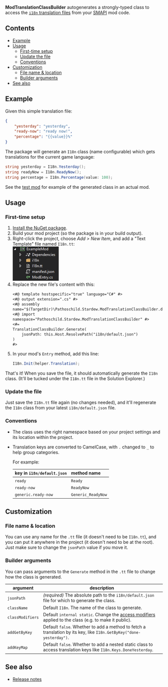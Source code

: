 **ModTranslationClassBuilder** autogenerates a strongly-typed class to access the [`i18n`
translation files](https://stardewvalleywiki.com/Modding:Modder_Guide/APIs/Translation)
from your [SMAPI](https://smapi.io/) mod code.

## Contents
* [Example](#example)
* [Usage](#usage)
  * [First-time setup](#first-time-setup)
  * [Update the file](#update-the-file)
  * [Conventions](#conventions)
* [Customization](#customization)
  * [File name & location](#file-name--location)
  * [Builder arguments](#builder-arguments)
* [See also](#see-also)

## Example
Given this simple translation file:
```json
{
    "yesterday": "yesterday",
    "ready-now": "ready now!",
    "percentage": "{{value}}%"
}
```

The package will generate an `I18n` class (name configurable) which gets translations for the
current game language:

```cs
string yesterday = I18n.Yesterday();
string readyNow = I18n.ReadyNow();
string percentage = I18n.Percentage(value: 100);
```

See the [test mod](TestMod) for example of the generated class in an actual mod.

## Usage
### First-time setup
1. [Install the NuGet package](https://www.nuget.org/packages/Pathoschild.Stardew.ModTranslationClassBuilder).
2. Build your mod project (so the package is in your build output).
3. Right-click the project, choose _Add > New Item_, and add a "Text Template" file named `I18n.tt`:  
   ![](docs/project-structure.png)
4. Replace the new file's content with this:
   ```
   <#@ template hostspecific="true" language="C#" #>
   <#@ output extension=".cs" #>
   <#@ assembly name="$(TargetDir)\Pathoschild.Stardew.ModTranslationClassBuilder.dll"#>
   <#@ import namespace="Pathoschild.Stardew.ModTranslationClassBuilder" #>
   <#=
   TranslationClassBuilder.Generate(
       jsonPath: this.Host.ResolvePath("i18n/default.json")
   )
   #>
   ```
5. In your mod's `Entry` method, add this line:
   ```c#
   I18n.Init(helper.Translation);
   ```

That's it! When you save the file, it should automatically generate the `I18n` class. (It'll be
tucked under the `I18n.tt` file in the Solution Explorer.)

### Update the file
Just save the `I18n.tt` file again (no changes needed), and it'll regenerate the `I18n` class from
your latest `i18n/default.json` file.

### Conventions
* The class uses the right namespace based on your project settings and its location within the
  project.

* Translation keys are converted to CamelCase, with `.` changed to `_` to help group categories.

  For example:

  key in `i18n/default.json` | method name
  -------------------------- | -----------
  `ready`                    | `Ready`
  `ready-now`                | `ReadyNow`
  `generic.ready-now`        | `Generic_ReadyNow`

## Customization
### File name & location
You can use any name for the `.tt` file (it doesn't need to be `I18n.tt`), and you can put it
anywhere in the project (it doesn't need to be at the root). Just make sure to change the `jsonPath`
value if you move it.

### Builder arguments
You can pass arguments to the `Generate` method in the `.tt` file to change how the class is
generated.

argument      | description
------------- | -----------
`jsonPath`    | _(required)_ The absolute path to the `i18n/default.json` file for which to generate the class.
`className`   | Default `I18n`. The name of the class to generate.
`classModifiers` | Default `internal static`. Change the [access modifiers](https://docs.microsoft.com/en-us/dotnet/csharp/programming-guide/classes-and-structs/access-modifiers) applied to the class (e.g. to make it public).
`addGetByKey` | Default `false`. Whether to add a method to fetch a translation by its key, like `I18n.GetByKey("done-yesterday")`.
`addKeyMap`   | Default `false`. Whether to add a nested static class to access translation keys like `I18n.Keys.DoneYesterday`.

## See also
* [Release notes](release-notes.md)
